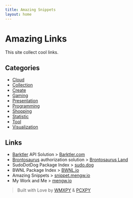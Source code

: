 ```yaml
---
title: Amazing Snippets
layout: home
---
```


# Amazing Links

This site collect cool links.

## Categories

-   [Cloud](./category/cloud)
-   [Collection](./category/collection)
-   [Create](./category/create)
-   [Gaming](./category/gaming)
-   [Presentation](./category/presentation)
-   [Programming](./category/programming)
-   [Shopping](./category/shopping)
-   [Statistic](./category/statistic)
-   [Tool](./category/tool)
-   [Visualization](./category/visualization)

## Links

-   [Barktler](https://github.com/Barktler) API Solution > [Barktler.com](//barktler.com)
-   [Brontosaurus](https://github.com/SudoDotDog/Brontosaurus) authorization solution > [Brontosaurus Land](https://brontosaurus.land)
-   SudoDotDog Package Index > [sudo.dog](https://sudo.dog)
-   BWNL Package Index > [BWNL.io](https://bwnl.io)
-   Amazing Snippets > [snippet.mengw.io](https://snippet.mengw.io)
-   My Work and Me > [mengw.io](https://mengw.io)

> Built with Love by [WMXPY](https://github.com/WMXPY) & [PCXPY](https://github.com/PCXPY)
